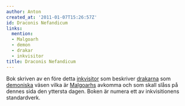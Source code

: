 ```yaml
---
author: Anton
created_at: '2011-01-07T15:26:57Z'
id: Draconis Nefandicum
links:
  mention:
  - Malgoarh
  - demon
  - drakar
  - inkvisitor
title: Draconis Nefandicum
---
```


Bok skriven av en före detta [inkvisitor] som beskriver [drakarna] som [demoniska] väsen vilka är
[Malgoarhs] avkomma och som skall slåss på dennes sida den yttersta dagen. Boken är numera ett av
inkvisitionens standardverk.

  [inkvisitor]: inkvisitor
  [drakarna]: drakar
  [demoniska]: demon
  [Malgoarhs]: Malgoarh
